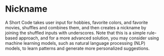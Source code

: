 # Nickname
<p>A Short Code  takes user input for hobbies, favorite colors, and favorite movies, shuffles and combines them, and then creates a nickname by joining the shuffled inputs with underscores. Note that this is a simple rule-based approach, and for a more advanced solution, you may consider using machine learning models, such as natural language processing (NLP) models, to learn patterns and generate more personalized suggestions.</p>
